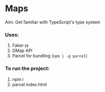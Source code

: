 # Maps
Aim: Get familiar with TypeScript's type system

### Uses:
1. Faker-js
2. GMap API
3. Parcel for bundling (`npm i -g parcel`)

### To run the project:
1. npm i
2. parcel index.html

